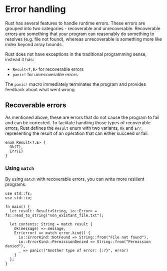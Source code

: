 # Error handling

Rust has several features to handle runtime errors. These errors are grouped into two categories - recoverable and unrecoverable. Recoverable errors are something that your program can reasonably do something to resolves (e.g. file not found), whereas unrecoverable is something more like index beyond array bounds.

Rust does not have exceptions in the traditional programming sense, instead it has:
- `Result<T,E>` for recoverable errors
- `panic!` for unrecoverable errors

The `panic!` macro immediately terminates the program and provides feedback about what went wrong.

## Recoverable errors
As mentioned above, these are errors that do not cause the program to fail and can be corrected. To faciitate handling those types of recoverable errors, Rust defines the `Result` enum with two variants, `Ok` and `Err`, representing the result of an operation that can either succeed or fail.

```
enum Result<T,E> {
  Ok(T),
  Err(E)
}
```

### Using `match`
By using `match` with recoverable errors, you can write more resilient programs:
```
use std::fs;
use std::io;

fn main() {
  let result: Result<String, io::Error> = fs::read_to_string("non_existant_file.txt");

  let contents: String = match result {
    Ok(message) => message,
    Err(error) => match error.kind() {
      io::ErrorKind::NotFound => String::from("File not found"),
      io::ErrorKind::PermissionDenied => String::from("Permission denied"),
      _ => panic!("Another type of error: {:?}", error)
    }
  };
}
```